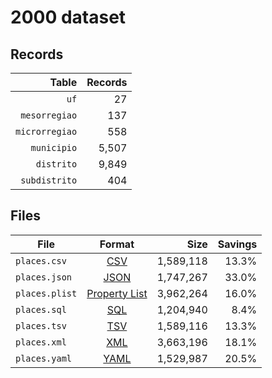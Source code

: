 # 2000 dataset

## Records

|          Table | Records |
| --------------:| -------:|
|           `uf` |      27 |
|  `mesorregiao` |     137 |
| `microrregiao` |     558 |
|    `municipio` |   5,507 |
|     `distrito` |   9,849 |
|  `subdistrito` |     404 |

## Files

| File           | Format                                                       |      Size | Savings |
| -------------- |:------------------------------------------------------------:| ---------:| -------:|
| `places.csv`   | [CSV](https://en.wikipedia.org/wiki/Comma-separated_values)  | 1,589,118 |   13.3% |
| `places.json`  | [JSON](https://en.wikipedia.org/wiki/JSON)                   | 1,747,267 |   33.0% |
| `places.plist` | [Property List](https://en.wikipedia.org/wiki/Property_list) | 3,962,264 |   16.0% |
| `places.sql`   | [SQL](https://en.wikipedia.org/wiki/SQL)                     | 1,204,940 |    8.4% |
| `places.tsv`   | [TSV](https://en.wikipedia.org/wiki/Tab-separated_values)    | 1,589,116 |   13.3% |
| `places.xml`   | [XML](https://en.wikipedia.org/wiki/XML)                     | 3,663,196 |   18.1% |
| `places.yaml`  | [YAML](https://en.wikipedia.org/wiki/YAML)                   | 1,529,987 |   20.5% |
